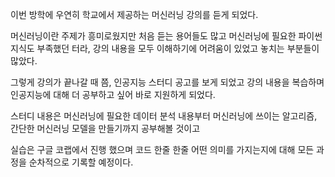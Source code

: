 이번 방학에 우연히 학교에서 제공하는 머신러닝 강의를 듣게 되었다.

머신러닝이란 주제가 흥미로웠지만 처음 듣는 용어들도 많고 머신러닝에 필요한 파이썬 지식도 부족했던 터라, 강의 내용을 모두 이해하기에 어려움이 있었고 놓치는 부분들이 많았다.

그렇게 강의가 끝나갈 때 쯤, 인공지능 스터디 공고를 보게 되었고 강의 내용을 복습하며 인공지능에 대해 더 공부하고 싶어 바로 지원하게 되었다.

스터디 내용은 머신러닝에 필요한 데이터 분석 내용부터 머신러닝에 쓰이는 알고리즘, 간단한 머신러닝 모델을 만들기까지 공부해볼 것이고

실습은 구글 코랩에서 진행 했으며 코드 한줄 한줄 어떤 의미를 가지는지에 대해 모든 과정을 순차적으로 기록할 예정이다.
